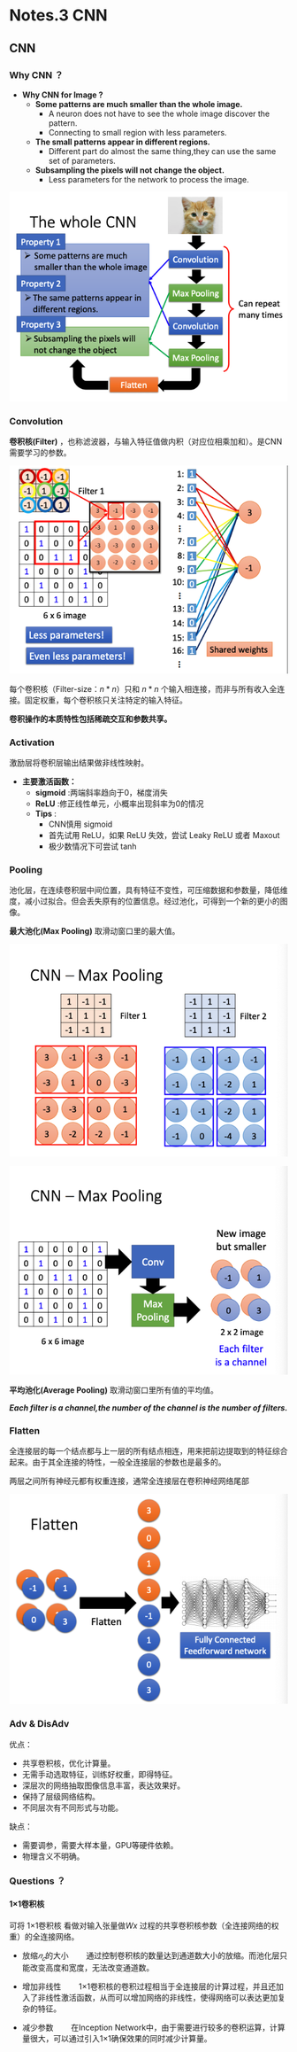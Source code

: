 # Notes.3 CNN

## CNN

### Why CNN ？

- **Why CNN for Image ?**
  - **Some patterns are much smaller than the whole image.**
    - A neuron does not have to see the whole image discover the pattern.
    - Connecting to small region with less parameters.
  - **The small patterns appear in different regions.**
    - Different part do almost the same thing,they can use the same set of parameters.
  - **Subsampling the pixels will not change the object.**
    - Less parameters for the network to process the image.

![DL_20](DL_Img/notes3/DL_20.png)

### Convolution

**卷积核(Filter)** ，也称滤波器，与输入特征值做内积（对应位相乘加和）。是CNN需要学习的参数。

![DL_21](DL_Img/notes3/DL_21.png)

每个卷积核（Filter-size：$n*n$）只和 $n*n$ 个输入相连接，而非与所有收入全连接。固定权重，每个卷积核只关注特定的输入特征。

**卷积操作的本质特性包括稀疏交互和参数共享。**

### Activation

激励层将卷积层输出结果做非线性映射。

- **主要激活函数：**
  - **sigmoid** :两端斜率趋向于0，梯度消失
  - **ReLU** :修正线性单元，小概率出现斜率为0的情况
  - **Tips** :
    - CNN慎用 sigmoid 
    - 首先试用 ReLU，如果 ReLU 失效，尝试 Leaky ReLU 或者 Maxout
    - 极少数情况下可尝试 tanh 



### Pooling

池化层，在连续卷积层中间位置，具有特征不变性，可压缩数据和参数量，降低维度，减小过拟合。但会丢失原有的位置信息。经过池化，可得到一个新的更小的图像。

**最大池化(Max Pooling)**  取滑动窗口里的最大值。

![DL_24](DL_Img/notes3/DL_24.png)

![DL_22](DL_Img/notes3/DL_22.png)

**平均池化(Average Pooling)**  取滑动窗口里所有值的平均值。

***Each filter is a channel,the number of the channel is the number of filters.***

### Flatten

全连接层的每一个结点都与上一层的所有结点相连，用来把前边提取到的特征综合起来。由于其全连接的特性，一般全连接层的参数也是最多的。

两层之间所有神经元都有权重连接，通常全连接层在卷积神经网络尾部

![DL_23](DL_Img/notes3/DL_23.png)

### Adv & DisAdv

优点：

- 共享卷积核，优化计算量。
- 无需手动选取特征，训练好权重，即得特征。
- 深层次的网络抽取图像信息丰富，表达效果好。
- 保持了层级网络结构。
- 不同层次有不同形式与功能。

缺点：

- 需要调参，需要大样本量，GPU等硬件依赖。
- 物理含义不明确。

### Questions ？

#### 1×1卷积核

可将 1×1卷积核 看做对输入张量做$Wx$ 过程的共享卷积核参数（全连接网络的权重）的全连接网络。

- 放缩$𝑛_𝑐$的大小
　　通过控制卷积核的数量达到通道数大小的放缩。而池化层只能改变高度和宽度，无法改变通道数。

- 增加非线性
　　1×1卷积核的卷积过程相当于全连接层的计算过程，并且还加入了非线性激活函数，从而可以增加网络的非线性，使得网络可以表达更加复杂的特征。

- 减少参数
　　在Inception Network中，由于需要进行较多的卷积运算，计算量很大，可以通过引入1×1确保效果的同时减少计算量。


